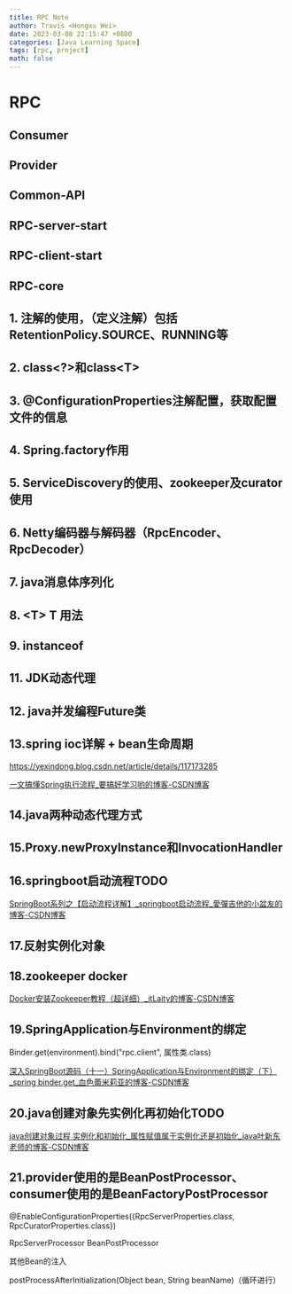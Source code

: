 ```yaml
---
title: RPC Note
author: Travis <Hongxu Wei>
date: 2023-03-08 22:15:47 +0800
categories: [Java Learning Space]
tags: [rpc, project]
math: false
---
```


# RPC

## Consumer

## Provider

## Common-API

## RPC-server-start

## RPC-client-start

## RPC-core



## 1. 注解的使用，（定义注解）包括RetentionPolicy.SOURCE、RUNNING等

## 2. class\<?\>和class\<T\>

## 3. @ConfigurationProperties注解配置，获取配置文件的信息

## 4. Spring.factory作用

## 5. ServiceDiscovery的使用、zookeeper及curator使用

## 6. Netty编码器与解码器（RpcEncoder、RpcDecoder）

## 7. java消息体序列化

## 8. \<T\> T 用法

## 9. instanceof

## 11. JDK动态代理

## 12. java并发编程Future类

## 13.spring ioc详解 + bean生命周期

https://yexindong.blog.csdn.net/article/details/117173285

[一文搞懂Spring执行流程\_要搞好学习哟的博客-CSDN博客](https://blog.csdn.net/weixin_45841729/article/details/123976379)

## 14.java两种动态代理方式

## 15.Proxy.newProxyInstance和InvocationHandler

## 16.springboot启动流程TODO

[SpringBoot系列之【启动流程详解】\_springboot启动流程\_愛彈吉他的小盆友的博客-CSDN博客](https://blog.csdn.net/qq_21609191/article/details/116658406)

## 17.反射实例化对象

## 18.zookeeper docker

[Docker安装Zookeeper教程（超详细）\_itLaity的博客-CSDN博客](https://blog.csdn.net/duyun0/article/details/128437451)

## 19.SpringApplication与Environment的绑定

Binder.get(environment).bind("rpc.client", 属性类.class)

[深入SpringBoot源码（十一）SpringApplication与Environment的绑定（下）\_spring binder.get\_血色蕾米莉亚的博客-CSDN博客](https://blog.csdn.net/BlackReimu/article/details/124332631)

## 20.java创建对象先实例化再初始化TODO

[java创建对象过程 实例化和初始化\_属性赋值属于实例化还是初始化\_java叶新东老师的博客-CSDN博客](https://blog.csdn.net/qq_27184497/article/details/116902175)

## 21.provider使用的是BeanPostProcessor、consumer使用的是BeanFactoryPostProcessor


@EnableConfigurationProperties({RpcServerProperties.class, RpcCuratorProperties.class})

RpcServerProcessor  BeanPostProcessor

其他Bean的注入

postProcessAfterInitialization(Object bean, String beanName)（循环进行）



